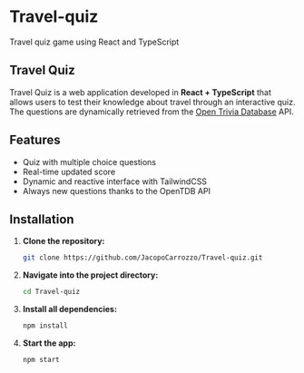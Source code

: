 # Travel-quiz
Travel quiz game using React and TypeScript

## Travel Quiz

Travel Quiz is a web application developed in **React + TypeScript** that allows users to test their knowledge about travel through an interactive quiz. The questions are dynamically retrieved from the [Open Trivia Database](https://opentdb.com/) API.

## Features
- Quiz with multiple choice questions
- Real-time updated score
- Dynamic and reactive interface with TailwindCSS
- Always new questions thanks to the OpenTDB API

## Installation
1.  **Clone the repository:**
    ```bash
    git clone https://github.com/JacopoCarrozzo/Travel-quiz.git
    ```
2.  **Navigate into the project directory:**
    ```bash
    cd Travel-quiz
    ```
3.  **Install all dependencies:**
    ```bash
    npm install
    ```
4.  **Start the app:**
    ```bash
    npm start
    ```
